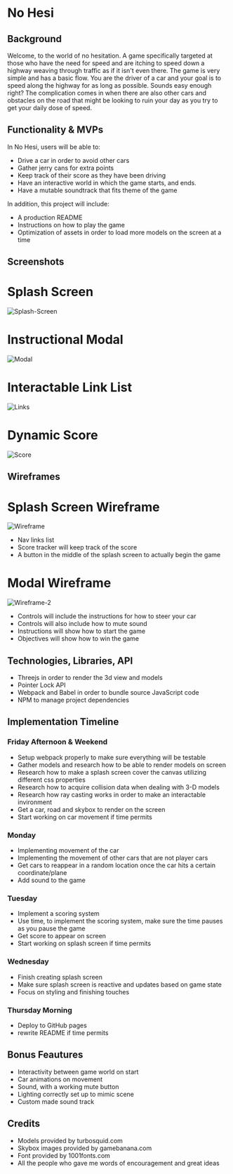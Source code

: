 # No Hesi

## Background 
Welcome, to the world of no hesitation. A game specifically targeted at those who have the need for speed and are itching to speed down a highway weaving through traffic as if it isn't even there. The game is very simple and has a basic flow. You are the driver of a car and your goal is to speed along the highway for as long as possible. Sounds easy enough right? The complication comes in when there are also other cars and obstacles on the road that might be looking to ruin your day as you try to get your daily dose of speed.

## Functionality & MVPs
In No Hesi, users will be able to: 
* Drive a car in order to avoid other cars
* Gather jerry cans for extra points
* Keep track of their score as they have been driving 
* Have an interactive world in which the game starts, and ends.
* Have a mutable soundtrack that fits theme of the game

In addition, this project will include: 
* A production README 
* Instructions on how to play the game
* Optimization of assets in order to load more models on the screen at a time

## Screenshots
# Splash Screen
![Splash-Screen](https://nohesitation.s3.amazonaws.com/SPLASH.png)
# Instructional Modal
![Modal](https://nohesitation.s3.amazonaws.com/CONTROLS.png)
# Interactable Link List
![Links](https://nohesitation.s3.amazonaws.com/LINKS.png)
# Dynamic Score
![Score](https://nohesitation.s3.amazonaws.com/SCORE.png)

## Wireframes
# Splash Screen Wireframe
![Wireframe](https://nohesitation.s3.amazonaws.com/WIREFRAME1.png)
* Nav links list 
* Score tracker will keep track of the score 
* A button in the middle of the splash screen to actually begin the game 
# Modal Wireframe
![Wireframe-2](https://nohesitation.s3.amazonaws.com/WIREFRAME2.png)
* Controls will include the instructions for how to steer your car 
* Controls will also include how to mute sound
* Instructions will show how to start the game
* Objectives will show how to win the game

## Technologies, Libraries, API
* Threejs in order to render the 3d view and models 
* Pointer Lock API
* Webpack and Babel in order to bundle source JavaScript code
* NPM to manage project dependencies

## Implementation Timeline 
### Friday Afternoon & Weekend
* Setup webpack properly to make sure everything will be testable
* Gather models and research how to be able to render models on screen
* Research how to make a splash screen cover the canvas utilizing different css properties
* Research how to acquire collision data when dealing with 3-D models
* Research how ray casting works in order to make an interactable invironment
* Get a car, road and skybox to render on the screen
* Start working on car movement if time permits

### Monday 
* Implementing movement of the car 
* Implementing the movement of other cars that are not player cars 
* Get cars to reappear in a random location once the car hits a certain coordinate/plane
* Add sound to the game 

### Tuesday 
* Implement a scoring system
* Use time, to implement the scoring system, make sure the time pauses as you pause the game
* Get score to appear on screen
* Start working on splash screen if time permits

### Wednesday
* Finish creating splash screen
* Make sure splash screen is reactive and updates based on game state
* Focus on styling and finishing touches

### Thursday Morning
* Deploy to GitHub pages 
* rewrite README if time permits

## Bonus Feautures
* Interactivity between game world on start 
* Car animations on movement 
* Sound, with a working mute button
* Lighting correctly set up to mimic scene
* Custom made sound track 

## Credits
* Models provided by turbosquid.com
* Skybox images provided by gamebanana.com
* Font provided by 1001fonts.com
* All the people who gave me words of encouragement and great ideas

